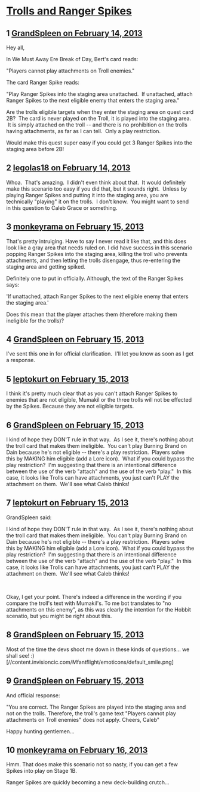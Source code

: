 # [Trolls and Ranger Spikes](https://community.fantasyflightgames.com/topic/79258-trolls-and-ranger-spikes/)

## 1 [GrandSpleen on February 14, 2013](https://community.fantasyflightgames.com/topic/79258-trolls-and-ranger-spikes/?do=findComment&comment=762830)

Hey all,

In We Must Away Ere Break of Day, Bert's card reads:

"Players cannot play attachments on Troll enemies."

The card Ranger Spike reads: 

"Play Ranger Spikes into the staging area unattached.  If unattached, attach Ranger Spikes to the next eligible enemy that enters the staging area."

Are the trolls eligible targets when they enter the staging area on quest card 2B?  The card is never played on the Troll, it is played into the staging area.  It is simply attached on the troll -- and there is no prohibition on the trolls having attachments, as far as I can tell.  Only a play restriction.

Would make this quest super easy if you could get 3 Ranger Spikes into the staging area before 2B!

## 2 [legolas18 on February 14, 2013](https://community.fantasyflightgames.com/topic/79258-trolls-and-ranger-spikes/?do=findComment&comment=762867)

Whoa.  That's amazing.  I didn't even think about that.  It would definitely make this scenario too easy if you did that, but it sounds right.  Unless by playing Ranger Spikes and putting it into the staging area, you are technically "playing" it on the trolls.  I don't know.  You might want to send in this question to Caleb Grace or something.

## 3 [monkeyrama on February 15, 2013](https://community.fantasyflightgames.com/topic/79258-trolls-and-ranger-spikes/?do=findComment&comment=762992)

That's pretty intruiging. Have to say I never read it like that, and this does look like a gray area that needs ruled on. I did have success in this scenario popping Ranger Spikes into the staging area, killing the troll who prevents attachments, and then letting the trolls disengage, thus re-entering the staging area and getting spiked.

Definitely one to put in officially. Although, the text of the Ranger Spikes says:

'If unattached, attach Ranger Spikes to the next eligible enemy that enters the staging area.'

Does this mean that the player attaches them (therefore making them ineligible for the trolls)?

## 4 [GrandSpleen on February 15, 2013](https://community.fantasyflightgames.com/topic/79258-trolls-and-ranger-spikes/?do=findComment&comment=763003)

I've sent this one in for official clarification.  I'll let you know as soon as I get a response.

## 5 [leptokurt on February 15, 2013](https://community.fantasyflightgames.com/topic/79258-trolls-and-ranger-spikes/?do=findComment&comment=763101)

I think it's pretty much clear that as you can't attach Ranger Spikes to enemies that are not eligible, Mumakil or the three trolls will not be effected by the Spikes. Because they are not eligible targets.

## 6 [GrandSpleen on February 15, 2013](https://community.fantasyflightgames.com/topic/79258-trolls-and-ranger-spikes/?do=findComment&comment=763121)

I kind of hope they DON'T rule in that way.  As I see it, there's nothing about the troll card that makes them ineligible.  You can't play Burning Brand on Dain because he's not eligible -- there's a play restriction.  Players solve this by MAKING him eligible (add a Lore icon).  What if you could bypass the play restriction?  I'm suggesting that there is an intentional difference between the use of the verb "attach" and the use of the verb "play."  In this case, it looks like Trolls can have attachments, you just can't PLAY the attachment on them.  We'll see what Caleb thinks!

## 7 [leptokurt on February 15, 2013](https://community.fantasyflightgames.com/topic/79258-trolls-and-ranger-spikes/?do=findComment&comment=763166)

GrandSpleen said:

I kind of hope they DON'T rule in that way.  As I see it, there's nothing about the troll card that makes them ineligible.  You can't play Burning Brand on Dain because he's not eligible -- there's a play restriction.  Players solve this by MAKING him eligible (add a Lore icon).  What if you could bypass the play restriction?  I'm suggesting that there is an intentional difference between the use of the verb "attach" and the use of the verb "play."  In this case, it looks like Trolls can have attachments, you just can't PLAY the attachment on them.  We'll see what Caleb thinks!



 

Okay, I get your point. There's indeed a difference in the wording if you compare the troll's text with Mumakil's. To me bot translates to "no attachments on this enemy", as this was clearly the intention for the Hobbit scenatio, but you might be right about this.

## 8 [GrandSpleen on February 15, 2013](https://community.fantasyflightgames.com/topic/79258-trolls-and-ranger-spikes/?do=findComment&comment=763170)

Most of the time the devs shoot me down in these kinds of questions… we shall see! :) [//content.invisioncic.com/Mfantflight/emoticons/default_smile.png]

## 9 [GrandSpleen on February 15, 2013](https://community.fantasyflightgames.com/topic/79258-trolls-and-ranger-spikes/?do=findComment&comment=763211)

And official response:

"You are correct. The Ranger Spikes are played into the staging area and not on the trolls. Therefore, the troll's game text "Players cannot play attachments on Troll enemies" does not apply. Cheers, Caleb"

Happy hunting gentlemen…

## 10 [monkeyrama on February 16, 2013](https://community.fantasyflightgames.com/topic/79258-trolls-and-ranger-spikes/?do=findComment&comment=763483)

Hmm. That does make this scenario not so nasty, if you can get a few Spikes into play on Stage 1B.

Ranger Spikes are quickly becoming a new deck-building crutch…

